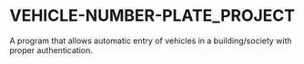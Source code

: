 # VEHICLE-NUMBER-PLATE_PROJECT
A program that allows automatic entry of vehicles in a building/society with proper authentication.
